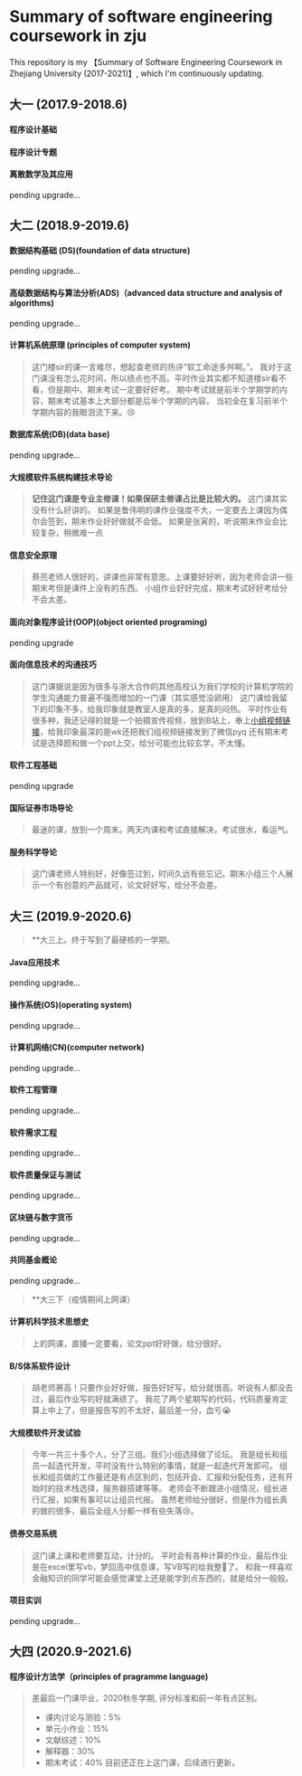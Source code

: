 # Summary of software engineering coursework in zju
This repository is my 【Summary of Software Engineering Coursework in Zhejiang University (2017-2021)】, which I'm continuously updating.

## 大一 (2017.9-2018.6)

#### 程序设计基础

#### 程序设计专题

#### 离散数学及其应用

pending upgrade...

## 大二 (2018.9-2019.6)

#### 数据结构基础 (DS)(foundation of data structure)
pending upgrade...

#### 高级数据结构与算法分析(ADS)（advanced data structure and analysis of algorithms)
pending upgrade...

#### 计算机系统原理 (principles of computer system)
> 这门楼sir的课一言难尽，想起查老师的热评“软工命途多舛啊。”。
> 我对于这门课没有怎么花时间，所以绩点也不高。平时作业其实都不知道楼sir看不看，但是期中、期末考试一定要好好考。
> 期中考试就是前半个学期学的内容，期末考试基本上大部分都是后半个学期的内容。
> 当初全在复习前半个学期内容的我眼泪流下来。😢

#### 数据库系统(DB)(data base)
pending upgrade...

#### 大规模软件系统构建技术导论
> **记住这门课是专业主修课！如果保研主修课占比是比较大的。**
> 这门课其实没有什么好讲的。
> 如果是鲁伟明的课作业强度不大，一定要去上课因为偶尔会签到，期末作业好好做就不会低。
> 如果是张寅的，听说期末作业会比较复杂，稍微难一点

#### 信息安全原理
> 蔡亮老师人很好的，讲课也非常有意思。上课要好好听，因为老师会讲一些期末考但是课件上没有的东西。
> 小组作业好好完成，期末考试好好考给分不会太差。

#### 面向对象程序设计(OOP)(object oriented programing)
pending upgrade

#### 面向信息技术的沟通技巧
> 这门课据说是因为很多与浙大合作的其他高校认为我们学校的计算机学院的学生沟通能力普遍不强而增加的一门课（其实感觉没卵用）
> 这门课给我留下的印象不多，给我印象就是教室人是真的多，是真的闷热。
> 平时作业有很多种，我还记得的就是一个拍摄宣传视频，放到B站上，奉上[小组视频链接](https://www.bilibili.com/video/BV1W4411i7Es)，给我印象最深的是wk还把我们组视频链接发到了微信pyq
> 还有期末考试是选择题和做一个ppt上交，给分可能也比较玄学，不太懂。

#### 软件工程基础
pending upgrade

#### 国际证券市场导论
> 最迷的课，放到一个周末。两天内课和考试直接解决，考试很水，看运气。

#### 服务科学导论
> 这门课老师人特别好，好像签过到，时间久远有些忘记。期末小组三个人展示一个有创意的产品就可，论文好好写，给分不会差。

## 大三 (2019.9-2020.6)

> **大三上。终于写到了最硬核的一学期。

#### Java应用技术
pending upgrade...

#### 操作系统(OS)(operating system)
pending upgrade...

#### 计算机网络(CN)(computer network)
pending upgrade...

#### 软件工程管理
pending upgrade...

#### 软件需求工程
pending upgrade...

#### 软件质量保证与测试
pending upgrade...

#### 区块链与数字货币
pending upgrade...

#### 共同基金概论
pending upgrade...

> **大三下（疫情期间上网课）

#### 计算机科学技术思想史
> 上的网课，直播一定要看，论文ppt好好做，给分很好。

#### B/S体系软件设计
> 胡老师赛高！只要作业好好做，报告好好写，给分就很高。听说有人都没去过，最后作业写的好就满绩了。
> 我花了两个星期写的代码，代码质量肯定算上中上了，但是报告写的不太好，最后差一分，血亏😭

#### 大规模软件开发试验
> 今年一共三十多个人，分了三组。我们小组选择做了论坛。
> 我是组长和组员一起迭代开发，平时没有什么特别的事情，就是一起迭代开发即可。
> 组长和组员做的工作量还是有点区别的，包括开会、汇报和分配任务，还有开始时的技术栈选择，服务器搭建等等。
> 老师会不断跟进小组情况，组长进行汇报，如果有事可以让组员代报。
> 虽然老师给分很好，但是作为组长真的做的很多，最后全组人分都一样有些失落😢。

#### 债券交易系统
> 这门课上课和老师要互动，计分的。
> 平时会有各种计算的作业，最后作业是在excel里写vb，梦回高中信息课，写VB写的给我整🤮了。
> 和我一样喜欢金融知识的同学可能会感觉课堂上还是能学到点东西的，就是给分一般般。

#### 项目实训
pending upgrade...

## 大四 (2020.9-2021.6)

#### 程序设计方法学（principles of pragramme language)
> 差最后一门课毕业，2020秋冬学期, 评分标准和前一年有点区别。
> - 课内讨论与测验：5%
> - 单元⼩作业：15%
> - ⽂献综述：10%
> - 解释器：30%
> - 期末考试：40%
> 目前还正在上这门课，后续进行更新。
 
